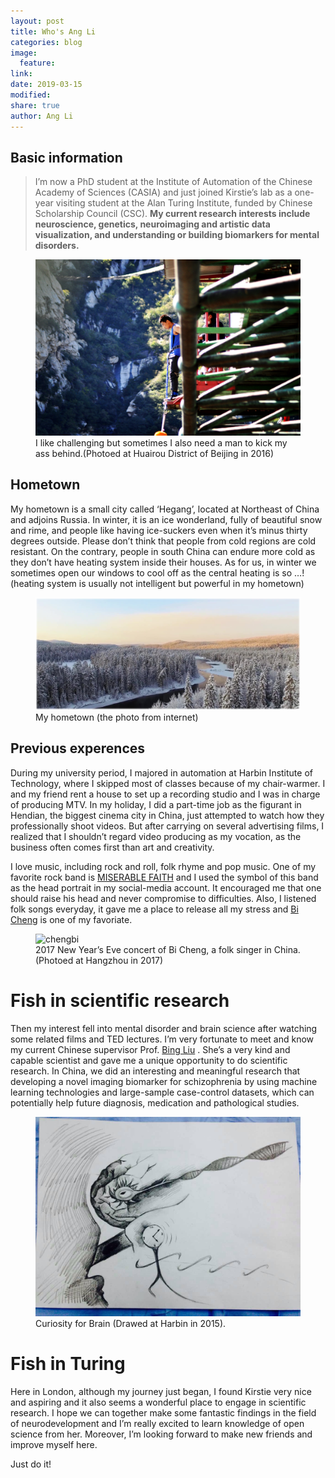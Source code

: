 ```yaml
---
layout: post
title: Who's Ang Li
categories: blog
image:
  feature:
link:
date: 2019-03-15
modified:
share: true
author: Ang Li
---
```


## Basic information 

> I’m now a PhD student at the Institute of Automation of the Chinese Academy of Sciences (CASIA) and just 
joined Kirstie’s lab as a one-year visiting student at the Alan Turing Institute, funded by Chinese Scholarship Council (CSC). 
**My current research interests include neuroscience, genetics, neuroimaging and 
artistic data visualization, and understanding or building biomarkers for mental disorders.**


<figure>
  <img src="/images/Who_s_Ang_Li/jump.jpg"
       alt="Jump">
  <figcaption> I like challenging but sometimes I also need a man to kick my ass behind.(Photoed at Huairou District of Beijing in 2016) </figcaption>
</figure>

## Hometown 

My hometown is a small city called ‘Hegang’, located at Northeast of China 
and adjoins Russia. In winter, it is an ice wonderland, fully of beautiful snow and rime, 
and people like having ice-suckers even when it’s minus thirty degrees outside. 
Please don’t think that people from cold regions are cold resistant.  On the contrary, 
people in south China can endure more cold as they don’t have heating system inside their houses. 
As for us, in winter we sometimes open our windows to cool off as the central heating is so …! 
(heating system is usually not intelligent but powerful in my hometown)

<figure>
  <img src="/images/Who_s_Ang_Li/heilongjiang.png"
       alt="hometown">
  <figcaption> My hometown (the photo from internet) </figcaption>
</figure>

## Previous experences 

During my university period, I majored in automation at Harbin Institute of Technology, where I skipped most of classes because of my chair-warmer. I and my friend rent a house to set up a recording studio and I was in charge of producing MTV.  In my holiday, I did a part-time job as the figurant in Hendian,  the biggest cinema city in China, just attempted to watch how they professionally shoot videos. But after carrying on several advertising films, I realized that I shouldn’t regard video producing as my vocation, as the business often comes first than art and creativity.  

I love music, including rock and roll, folk rhyme and pop music. One of  my favorite rock band is [MISERABLE FAITH](https://www.youtube.com/watch?v=I_Ftmi0SQK4) and I used the symbol of this band as the head portrait in my social-media account. It encouraged me that one should raise his head and never compromise to difficulties. 
Also, I listened folk songs everyday, it gave me a place to release all my stress and [Bi Cheng](https://www.youtube.com/watch?v=REHTXKVQ2Z8) is one of my favoriate.

<figure>
  <img src="/images/Who_s_Ang_Li/Chengbi.jpg"
       alt="chengbi">
  <figcaption> 2017 New Year’s Eve concert of Bi Cheng, a folk singer in China. (Photoed at Hangzhou in 2017) </figcaption>
</figure>

# Fish in scientific research 

Then my interest fell into mental disorder and brain science after watching some related films and TED lectures. 
I’m very fortunate to meet and know my current Chinese supervisor Prof. [Bing Liu](http://www.brainnetome.org/people/faculty/BingLiu/) . 
She’s a very kind and capable scientist and gave me a unique opportunity to do scientific research. In China, we did an interesting 
and meaningful research that developing a novel imaging biomarker for schizophrenia by using machine learning technologies and 
large-sample case-control datasets, which can potentially help future diagnosis, medication and pathological studies. 

<figure>
  <img src="/images/Who_s_Ang_Li/brain.JPG"
       alt="brain">
  <figcaption> Curiosity for Brain (Drawed at Harbin in 2015). </figcaption>
</figure>

# Fish in Turing 

Here in London, although my journey just began, I found Kirstie very nice and aspiring and it also seems a wonderful place to engage in scientific research. I hope we can together make some fantastic findings in the field of neurodevelopment and I’m really excited to learn knowledge of open science from her. Moreover, I’m looking forward to make new friends and improve myself here.   

Just do it! 





